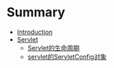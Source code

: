 # Summary

* [Introduction](README.md)
* [Servlet](chapter1.md)
  * [Servlet的生命周期](chapter1/servletde-sheng-ming-zhou-qi.md)
  * [servlet的ServletConfig对象](chapter1/servletde-servletconfig-dui-xiang.md)

